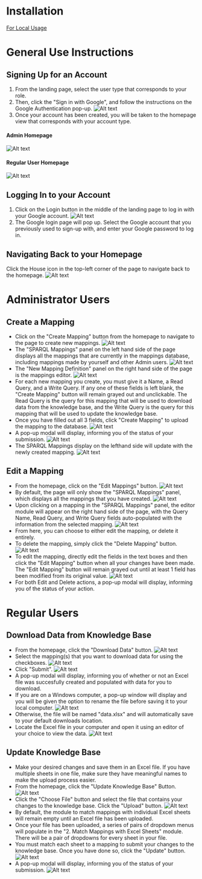 # Installation
[For Local Usage](README.md)

# General Use Instructions
## Signing Up for an Account
1. From the landing page, select the user type that corresponds to your role. 
2. Then, click the "Sign in with Google", and follow the instructions on the Google Authentication pop-up. 
![Alt text](<Screenshot 2023-12-07 at 5.28.05 PM.png>)
3. Once your account has been created, you will be taken to the homepage view that corresponds with your account type. 

#### Admin Homepage
![Alt text](<Screenshot 2023-12-07 at 5.29.22 PM.png>)
#### Regular User Homepage 
![Alt text](<Screenshot 2023-12-07 at 5.29.35 PM.png>)


## Logging In to your Account
1. Click on the Login button in the middle of the landing page to log in with your Google account.
![Alt text](<Screenshot 2023-12-07 at 5.30.19 PM.png>)
2. The Google login page will pop up. Select the Google account that you previously used to sign-up with, and enter your Google password to log in.

## Navigating Back to your Homepage
Click the House icon in the top-left corner of the page to navigate back to the homepage.
![Alt text](<Screenshot 2023-12-07 at 4.17.46 PM.png>)

# Administrator Users
## Create a Mapping
- Click on the "Create Mapping" button from the homepage to navigate to the page to create new mappings. 
![Alt text](<Screenshot 2023-12-07 at 4.03.48 PM.png>)
- The "SPARQL Mappings" panel on the left hand side of the page displays all the mappings that are currently in the mappings database, including mappings made by yourself and other Admin users. 
![Alt text](<Screenshot 2023-12-07 at 3.58.33 PM.png>)
- The "New Mapping Definition" panel on the right hand side of the page is the mappings editor. 
![Alt text](image.png)
- For each new mapping you create, you must give it a Name, a Read Query, and a Write Query. If any one of these fields is left blank, the "Create Mapping" button will remain grayed out and unclickable. The Read Query is the query for this mapping that will be used to download data from the knowledge base, and the Write Query is the query for this mapping that will be used to update the knowledge base. 
- Once you have filled out all 3 fields, click "Create Mapping" to upload the mapping to the database. 
![Alt text](<Screenshot 2023-12-07 at 3.59.27 PM.png>)
- A pop-up modal will display, informing you of the status of your submission. 
![Alt text](<Screenshot 2023-12-07 at 4.02.52 PM.png>)
- The SPARQL Mappings display on the lefthand side will update with the newly created mapping. 
![Alt text](<Screenshot 2023-12-07 at 4.01.46 PM.png>)

## Edit a Mapping
- From the homepage, click on the "Edit Mappings" button.
![Alt text](<Screenshot 2023-12-07 at 4.19.12 PM.png>)
- By default, the page will only show the "SPARQL Mappings" panel, which displays all the mappings that you have created. 
![Alt text](<Screenshot 2023-12-07 at 4.20.00 PM.png>)
- Upon clicking on a mapping in the "SPARQL Mappings" panel, the editor module will appear on the right hand side of the page, with the Query Name, Read Query, and Write Query fields auto-populated with the information from the selected mapping. 
![Alt text](<Screenshot 2023-12-07 at 4.20.33 PM.png>)
- From here, you can choose to either edit the mapping, or delete it entirely.
- To delete the mapping, simply click the "Delete Mapping" button.
![Alt text](<Screenshot 2023-12-07 at 4.21.12 PM.png>)
- To edit the mapping, directly edit the fields in the text boxes and then click the "Edit Mapping" button when all your changes have been made. The "Edit Mapping" button will remain grayed out until at least 1 field has been modified from its original value. 
![Alt text](<Screenshot 2023-12-07 at 4.22.05 PM.png>)
- For both Edit and Delete actions, a pop-up modal will display, informing you of the status of your action. 

# Regular Users
## Download Data from Knowledge Base
- From the homepage, click the "Download Data" button. 
![Alt text](<Screenshot 2023-12-07 at 4.50.28 PM.png>)
- Select the mapping(s) that you want to download data for using the checkboxes.
![Alt text](<Screenshot 2023-12-07 at 4.44.53 PM.png>)
- Click "Submit".
![Alt text](<Screenshot 2023-12-07 at 4.46.10 PM.png>)
- A pop-up modal will display, informing you of whether or not an Excel file was succesfully created and populated with data for you to download.
- If you are on a Windows computer, a pop-up window will display and you will be given the option to rename the file before saving it to your local computer.
![Alt text](<Screenshot 2023-12-07 at 4.42.29 PM.png>)
- Otherwise, the file will be named "data.xlsx" and will automatically save to your default downloads location.
- Locate the Excel file in your computer and open it using an editor of your choice to view the data.
![Alt text](<Screenshot 2023-12-07 at 4.44.03 PM.png>)

## Update Knowledge Base
- Make your desired changes and save them in an Excel file. If you have multiple sheets in one file, make sure they have meaningful names to make the upload process easier. 
- From the homepage, click the "Update Knowledge Base" Button.
![Alt text](<Screenshot 2023-12-07 at 4.51.15 PM.png>)
- Click the "Choose File" button and select the file that contains your changes to the knowledge base. Click the "Upload" button.
![Alt text](<Screenshot 2023-12-07 at 5.04.53 PM.png>)
- By default, the module to match mappings with individual Excel sheets will remain empty until an Excel file has been uploaded.
-  Once your file has been uploaded, a series of pairs of dropdown menus will populate in the "2. Match Mappings with Excel Sheets" module. There will be a pair of dropdowns for every sheet in your file.
- You must match each sheet to a mapping to submit your changes to the knowledge base. Once you have done so, click the "Update" button. 
![Alt text](<Screenshot 2023-12-07 at 5.07.19 PM.png>)
- A pop-up modal will display, informing you of the status of your submission.
![Alt text](<Screenshot 2023-12-07 at 5.08.18 PM.png>)
